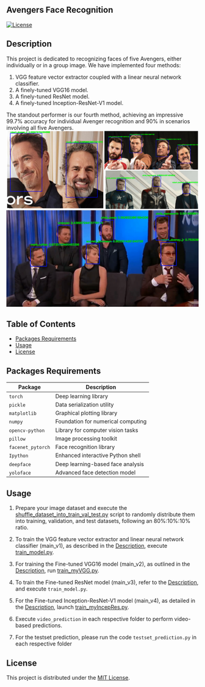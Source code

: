 ## Avengers Face Recognition

[![License](https://img.shields.io/badge/license-MIT-blue.svg)](LICENSE)

## Description

This project is dedicated to recognizing faces of five Avengers, either individually or in a group image. We have implemented four  methods:
1. VGG feature vector extractor coupled with a linear neural network classifier.
2. A finely-tuned VGG16 model.
3. A finely-tuned ResNet model.
4. A finely-tuned Inception-ResNet-V1 model.

The standout performer is our fourth method, achieving an impressive 99.7% accuracy for individual Avenger recognition and 90% in scenarios involving all five Avengers. 
![Screenshot of the performance1](/images/screenshot1.png)
![Screenshot of the performance2](/images/screenshot2.png)

## Table of Contents

- [Packages Requirements](#packages-requirements)
- [Usage](#usage)
- [License](#license)

## Packages Requirements

| Package           | Description                        |
|-------------------|------------------------------------|
| `torch`           | Deep learning library              |
| `pickle`          | Data serialization utility         |
| `matplotlib`      | Graphical plotting library         |
| `numpy`           | Foundation for numerical computing |
| `opencv-python`   | Library for computer vision tasks  |
| `pillow`          | Image processing toolkit           |
| `facenet_pytorch` | Face recognition library           |
| `Ipython`         | Enhanced interactive Python shell  |
| `deepface`        | Deep learning-based face analysis  |
| `yoloface`        | Advanced face detection model      |

## Usage

1. Prepare your image dataset and execute the [shuffle_dataset_into_train_val_test.py](shuffle_dataset_into_train_val_test.py) script to randomly distribute them into training, validation, and test datasets, following an 80%:10%:10% ratio.

2. To train the VGG feature vector extractor and linear neural network classifier (main_v1), as described in the [Description](#description), execute [train_model.py](main_v1/train_model.py).

3. For training the Fine-tuned VGG16 model (main_v2), as outlined in the [Description](#description), run [train_myVGG.py](main_v2/train_myVGG.py).

4. To train the Fine-tuned ResNet model (main_v3), refer to the [Description](#description), and execute `train_model.py`.

5. For the Fine-tuned Inception-ResNet-V1 model (main_v4), as detailed in the [Description](#description), launch [train_myIncepRes.py](main_v4/train_myIncepRes.py).

6. Execute `video_prediction` in each respective folder to perform video-based predictions.

7. For the testset prediction, please run the code `testset_prediction.py` in each respective folder

## License

This project is distributed under the [MIT License](LICENSE).
